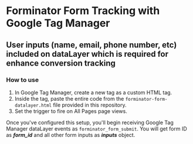 # Forminator Form Tracking with Google Tag Manager
## User inputs (name, email, phone number, etc) included on dataLayer which is required for enhance conversion tracking

### How to use 
1. In Google Tag Manager, create a new tag as a custom HTML tag.
2. Inside the tag, paste the entire code from the `forminator-form-datalayer.html` file provided in this repository. 
3. Set the trigger to fire on All Pages page views.

Once you've configured this setup, you'll begin receiving Google Tag Manager dataLayer events as `forminator_form_submit`. You will get form ID as ***form_id*** and all other form inputs as ***inputs*** object.

